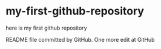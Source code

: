 # my-first-github-repository
here is my first github repository

README file committed by GitHub. One more edit at GitHub
